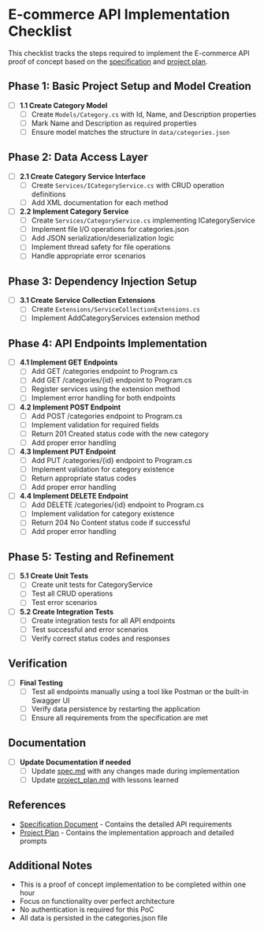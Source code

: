 # E-commerce API Implementation Checklist

This checklist tracks the steps required to implement the E-commerce API proof of concept based on the [specification](spec.md) and [project plan](project_plan.md).

## Phase 1: Basic Project Setup and Model Creation

- [ ] **1.1 Create Category Model**
  - [ ] Create `Models/Category.cs` with Id, Name, and Description properties
  - [ ] Mark Name and Description as required properties
  - [ ] Ensure model matches the structure in `data/categories.json`

## Phase 2: Data Access Layer

- [ ] **2.1 Create Category Service Interface**
  - [ ] Create `Services/ICategoryService.cs` with CRUD operation definitions
  - [ ] Add XML documentation for each method
  
- [ ] **2.2 Implement Category Service**
  - [ ] Create `Services/CategoryService.cs` implementing ICategoryService
  - [ ] Implement file I/O operations for categories.json
  - [ ] Add JSON serialization/deserialization logic
  - [ ] Implement thread safety for file operations
  - [ ] Handle appropriate error scenarios

## Phase 3: Dependency Injection Setup

- [ ] **3.1 Create Service Collection Extensions**
  - [ ] Create `Extensions/ServiceCollectionExtensions.cs`
  - [ ] Implement AddCategoryServices extension method

## Phase 4: API Endpoints Implementation

- [ ] **4.1 Implement GET Endpoints**
  - [ ] Add GET /categories endpoint to Program.cs
  - [ ] Add GET /categories/{id} endpoint to Program.cs
  - [ ] Register services using the extension method
  - [ ] Implement error handling for both endpoints

- [ ] **4.2 Implement POST Endpoint**
  - [ ] Add POST /categories endpoint to Program.cs
  - [ ] Implement validation for required fields
  - [ ] Return 201 Created status code with the new category
  - [ ] Add proper error handling

- [ ] **4.3 Implement PUT Endpoint**
  - [ ] Add PUT /categories/{id} endpoint to Program.cs
  - [ ] Implement validation for category existence
  - [ ] Return appropriate status codes
  - [ ] Add proper error handling

- [ ] **4.4 Implement DELETE Endpoint**
  - [ ] Add DELETE /categories/{id} endpoint to Program.cs
  - [ ] Implement validation for category existence
  - [ ] Return 204 No Content status code if successful
  - [ ] Add proper error handling

## Phase 5: Testing and Refinement

- [ ] **5.1 Create Unit Tests**
  - [ ] Create unit tests for CategoryService
  - [ ] Test all CRUD operations
  - [ ] Test error scenarios

- [ ] **5.2 Create Integration Tests**
  - [ ] Create integration tests for all API endpoints
  - [ ] Test successful and error scenarios
  - [ ] Verify correct status codes and responses

## Verification

- [ ] **Final Testing**
  - [ ] Test all endpoints manually using a tool like Postman or the built-in Swagger UI
  - [ ] Verify data persistence by restarting the application
  - [ ] Ensure all requirements from the specification are met

## Documentation

- [ ] **Update Documentation if needed**
  - [ ] Update [spec.md](spec.md) with any changes made during implementation
  - [ ] Update [project_plan.md](project_plan.md) with lessons learned

## References

- [Specification Document](spec.md) - Contains the detailed API requirements
- [Project Plan](project_plan.md) - Contains the implementation approach and detailed prompts

## Additional Notes

- This is a proof of concept implementation to be completed within one hour
- Focus on functionality over perfect architecture
- No authentication is required for this PoC
- All data is persisted in the categories.json file